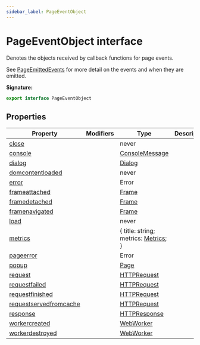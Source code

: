```yaml
---
sidebar_label: PageEventObject
---
```

# PageEventObject interface

Denotes the objects received by callback functions for page events.

See [PageEmittedEvents](./puppeteer.pageemittedevents.md) for more detail on the events and when they are emitted.

**Signature:**

```typescript
export interface PageEventObject 
```

## Properties

|  Property | Modifiers | Type | Description |
|  --- | --- | --- | --- |
|  [close](./puppeteer.pageeventobject.close.md) |  | never |  |
|  [console](./puppeteer.pageeventobject.console.md) |  | [ConsoleMessage](./puppeteer.consolemessage.md) |  |
|  [dialog](./puppeteer.pageeventobject.dialog.md) |  | [Dialog](./puppeteer.dialog.md) |  |
|  [domcontentloaded](./puppeteer.pageeventobject.domcontentloaded.md) |  | never |  |
|  [error](./puppeteer.pageeventobject.error.md) |  | Error |  |
|  [frameattached](./puppeteer.pageeventobject.frameattached.md) |  | [Frame](./puppeteer.frame.md) |  |
|  [framedetached](./puppeteer.pageeventobject.framedetached.md) |  | [Frame](./puppeteer.frame.md) |  |
|  [framenavigated](./puppeteer.pageeventobject.framenavigated.md) |  | [Frame](./puppeteer.frame.md) |  |
|  [load](./puppeteer.pageeventobject.load.md) |  | never |  |
|  [metrics](./puppeteer.pageeventobject.metrics.md) |  | { title: string; metrics: [Metrics](./puppeteer.metrics.md); } |  |
|  [pageerror](./puppeteer.pageeventobject.pageerror.md) |  | Error |  |
|  [popup](./puppeteer.pageeventobject.popup.md) |  | [Page](./puppeteer.page.md) |  |
|  [request](./puppeteer.pageeventobject.request.md) |  | [HTTPRequest](./puppeteer.httprequest.md) |  |
|  [requestfailed](./puppeteer.pageeventobject.requestfailed.md) |  | [HTTPRequest](./puppeteer.httprequest.md) |  |
|  [requestfinished](./puppeteer.pageeventobject.requestfinished.md) |  | [HTTPRequest](./puppeteer.httprequest.md) |  |
|  [requestservedfromcache](./puppeteer.pageeventobject.requestservedfromcache.md) |  | [HTTPRequest](./puppeteer.httprequest.md) |  |
|  [response](./puppeteer.pageeventobject.response.md) |  | [HTTPResponse](./puppeteer.httpresponse.md) |  |
|  [workercreated](./puppeteer.pageeventobject.workercreated.md) |  | [WebWorker](./puppeteer.webworker.md) |  |
|  [workerdestroyed](./puppeteer.pageeventobject.workerdestroyed.md) |  | [WebWorker](./puppeteer.webworker.md) |  |

